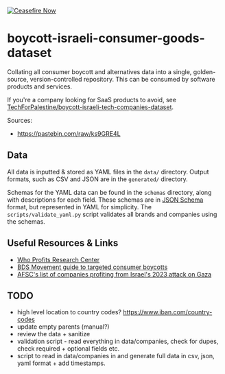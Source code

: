 [![Ceasefire Now](https://badge.techforpalestine.org/default)](https://techforpalestine.org/learn-more)

# boycott-israeli-consumer-goods-dataset

Collating all consumer boycott and alternatives data into a single, golden-source, version-controlled repository. This can be consumed by software products and services.

If you're a company looking for SaaS products to avoid, see [TechForPalestine/boycott-israeli-tech-companies-dataset](https://github.com/TechForPalestine/boycott-israeli-tech-companies-dataset).


Sources:

- https://pastebin.com/raw/ks9GRE4L

## Data
All data is inputted & stored as YAML files in the `data/` directory.
Output formats, such as CSV and JSON are in the `generated/` directory.

Schemas for the YAML data can be found in the `schemas` directory, along with descriptions for each field.
These schemas are in [JSON Schema](https://json-schema.org/) format, but represented in YAML for simplicity.
The `scripts/validate_yaml.py` script validates all brands and companies using the schemas.

## Useful Resources & Links

* [Who Profits Research Center](https://www.whoprofits.org/)
* [BDS Movement guide to targeted consumer boycotts](https://bdsmovement.net/Act-Now-Against-These-Companies-Profiting-From-Genocide)
* [AFSC's list of companies profiting from Israel's 2023 attack on Gaza](https://afsc.org/companies-behind-2023-attack-gaza)


## TODO

- high level location to country codes? https://www.iban.com/country-codes
- update empty parents (manual?)
- review the data + sanitize
- validation script - read everything in data/companies, check for dupes, check required + optional fields etc.
- script to read in data/companies in and generate full data in csv, json, yaml format + add timestamps. 




